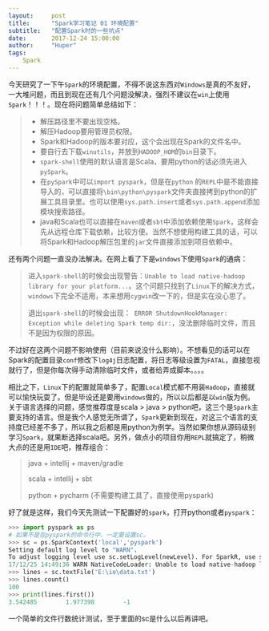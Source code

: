```yaml
---
layout:     post
title:      "Spark学习笔记 01 环境配置"
subtitle:   "配置Spark时的一些坑点"
date:       2017-12-24 15:00:00
author:     "Huper"
tags:
    Spark
---
```


今天研究了一下午`Spark`的环境配置，不得不说这东西对`Windows`是真的不友好，一大堆问题，而且到现在还有几个问题没解决，强烈不建议在`win`上使用`Spark`！！！。现在将问题简单总结如下：

>- 解压路径里不要出现空格。
>- 解压Hadoop要用管理员权限。
>- Spark和Hadoop的版本要对应，这个会出现在Spark的文件名中。
>- 要自行去下载`winutils`，并放到`HADOOP_HOM`的`bin`目录下。
>- `spark-shell`使用的默认语言是Scala，要用python的话必须先进入`pySpark`。
>- 在`pySpark`中可以`import pyspark`，但是在`python` 的`REPL`中是不能直接导入的，可以直接将`\bin\python\pyspark`文件夹直接拷到python的扩展工具目录里。也可以使用`sys.path.insert`或者`sys.path.append`添加模块搜索路径。
>- java和Scala也可以直接在`maven`或者`sbt`中添加依赖使用`Spark`，这样会先从远程仓库下载依赖，比较方便。当然不想使用构建工具的话，可以将Spark和Hadoop解压包里的`jar`文件直接添加到项目依赖中。

还有两个问题一直没办法解决。在网上看了下是`windows`下使用`Spark`的通病：

>进入`spark-shell`的时候会出现警告：`Unable to load native-hadoop library for your platform...`。这个问题只找到了`Linux`下的解决方式，`windows`下完全不适用，本来想用`cygwin`改一下的，但是实在没心思了。
>
>退出`spark-shell`的时候会出现：` ERROR ShutdownHookManager: Exception while deleting Spark temp dir:`，没法删除临时文件，而且不是因为权限的原因。

不过好在这两个问题不影响使用（目前来说没什么影响）。不想看见的话可以在Spark的配置目录`conf`修改下`log4j`日志配置，将日志等级设置为`FATAL`，直接忽视就行了，但是你每次得手动清除临时文件，或者给弄成脚本。。。。

相比之下，`Linux`下的配置就简单多了，配置`Local`模式都不用装`Hadoop`，直接就可以愉快玩耍了。但是毕设还是要用`windows`做的，所以以后都是以`win`版为例。关于语言选择的问题，感觉推荐度是scala > java > python吧，这三个是`Spark`主要支持的语言。但是我个人感觉无所谓了，`Spark`更新到现在，对这三个语言的支持度已经差不多了，所以我之后都是用python为例学。当然如果你想从源码级别学习`Spark`，就果断选择scala吧。另外，做点小的项目你用`REPL`就搞定了，稍微大点的还是用`IDE`吧，推荐组合：

>java + intellij + maven/gradle
>
>scala + intellij + sbt
>
>python + pycharm (不需要构建工具了，直接使用pyspark)

好了就是这样，我们今天先测试一下配置好的`spark`，打开python或者`pyspark`：

```python
>>> import pyspark as ps
# 如果不是在pyspark的命令行中，一定要设置sc。
>>> sc = ps.SparkContext('local','pyspark')
Setting default log level to "WARN".
To adjust logging level use sc.setLogLevel(newLevel). For SparkR, use setLogLevel(newLevel).
17/12/25 14:49:36 WARN NativeCodeLoader: Unable to load native-hadoop library for your platform... using builtin-java classes where applicable
>>> lines = sc.textFile('E:\io\data.txt')
>>> lines.count()
100
>>> print(lines.first())
3.542485        1.977398        -1
```

一个简单的文件行数统计测试，至于里面的sc是什么以后再讲吧。

